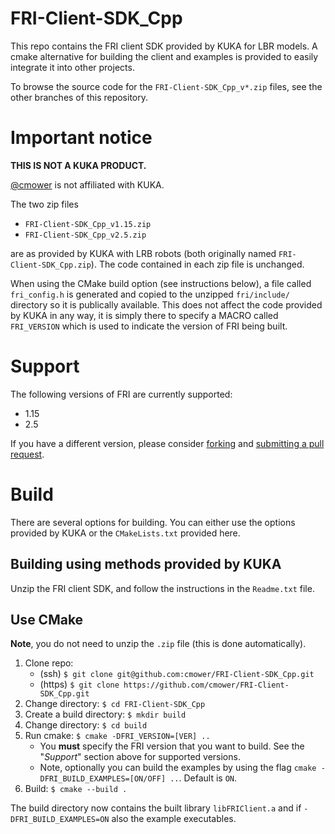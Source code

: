 # FRI-Client-SDK_Cpp

This repo contains the FRI client SDK provided by KUKA for LBR models.
A cmake alternative for building the client and examples is provided to easily integrate it into other projects.

To browse the source code for the `FRI-Client-SDK_Cpp_v*.zip` files, see the other branches of this repository.

# Important notice

**THIS IS NOT A KUKA PRODUCT.**

[@cmower](https://github.com/cmower) is not affiliated with KUKA.

The two zip files
- `FRI-Client-SDK_Cpp_v1.15.zip`
- `FRI-Client-SDK_Cpp_v2.5.zip`

are as provided by KUKA with LRB robots (both originally named `FRI-Client-SDK_Cpp.zip`).
The code contained in each zip file is unchanged.

When using the CMake build option (see instructions below), a file called `fri_config.h` is generated and copied to the unzipped `fri/include/` directory so it is publically available.
This does not affect the code provided by KUKA in any way, it is simply there to specify a MACRO called `FRI_VERSION` which is used to indicate the version of FRI being built.

# Support

The following versions of FRI are currently supported:
* 1.15
* 2.5

If you have a different version, please consider [forking](https://github.com/cmower/FRI-Client-SDK_Cpp/fork) and [submitting a pull request](https://github.com/cmower/FRI-Client-SDK_Cpp/pulls).

# Build

There are several options for building.
You can either use the options provided by KUKA or the `CMakeLists.txt` provided here.

## Building using methods provided by KUKA

Unzip the FRI client SDK, and follow the instructions in the `Readme.txt` file.

## Use CMake

**Note**, you do not need to unzip the `.zip` file (this is done automatically).

1. Clone repo:
   - (ssh) `$ git clone git@github.com:cmower/FRI-Client-SDK_Cpp.git`
   - (https) `$ git clone https://github.com/cmower/FRI-Client-SDK_Cpp.git`
2. Change directory: `$ cd FRI-Client-SDK_Cpp`
3. Create a build directory: `$ mkdir build`
4. Change directory: `$ cd build`
5. Run cmake: `$ cmake -DFRI_VERSION=[VER] ..`
   - You **must** specify the FRI version that you want to build. See the "*Support*" section above for supported versions.
   - Note, optionally you can build the examples by using the flag `cmake -DFRI_BUILD_EXAMPLES=[ON/OFF] ..`. Default is `ON`.
6. Build: `$ cmake --build .`

The build directory now contains the built library `libFRIClient.a` and if `-DFRI_BUILD_EXAMPLES=ON` also the example executables.
